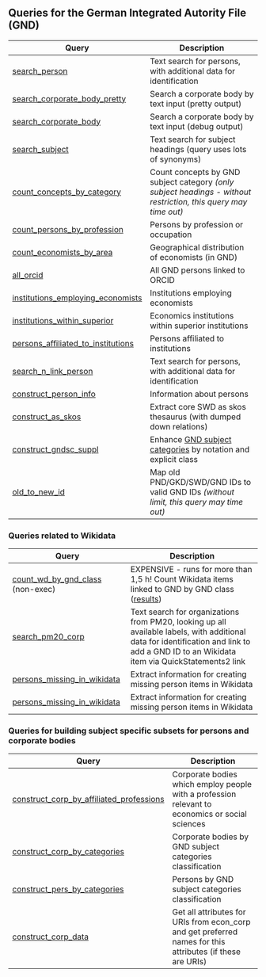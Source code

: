 ## Queries for the German Integrated Autority File (GND)

Query | Description
------|------------
[search_person](http://zbw.eu/beta/sparql-lab/?endpoint=http://zbw.eu/beta/sparql/gnd/query&queryRef=https://api.github.com/repos/zbw/sparql-queries/contents/gnd/search_person.rq) | Text search for persons, with additional data for identification
[search_corporate_body_pretty](http://zbw.eu/beta/sparql-lab/?endpoint=http://zbw.eu/beta/sparql/gnd/query&queryRef=https://api.github.com/repos/zbw/sparql-queries/contents/gnd/search_corporate_body_pretty.rq) | Search a corporate body by text input (pretty output)
[search_corporate_body](http://zbw.eu/beta/sparql-lab/?endpoint=http://zbw.eu/beta/sparql/gnd/query&queryRef=https://api.github.com/repos/zbw/sparql-queries/contents/gnd/search_corporate_body.rq) | Search a corporate body by text input (debug output)
[search_subject](http://zbw.eu/beta/sparql-lab/?endpoint=http://zbw.eu/beta/sparql/gnd/query&queryRef=https://api.github.com/repos/zbw/sparql-queries/contents/gnd/search_subject.rq) | Text search for subject headings (query uses lots of synonyms)
[count_concepts_by_category](http://zbw.eu/beta/sparql-lab/?endpoint=http://zbw.eu/beta/sparql/gnd/query&queryRef=https://api.github.com/repos/zbw/sparql-queries/contents/gnd/count_concepts_by_category.rq) | Count concepts by GND subject category _(only subject headings - without restriction, this query may time out)_
[count_persons_by_profession](http://zbw.eu/beta/sparql-lab/?endpoint=http://zbw.eu/beta/sparql/gnd/query&queryRef=https://api.github.com/repos/zbw/sparql-queries/contents/gnd/count_persons_by_profession.rq) | Persons by profession or occupation
[count_economists_by_area](http://zbw.eu/beta/sparql-lab/?endpoint=http://zbw.eu/beta/sparql/gnd/query&queryRef=https://api.github.com/repos/zbw/sparql-queries/contents/gnd/count_economists_by_area.rq) | Geographical distribution of economists (in GND)
[all_orcid](http://zbw.eu/beta/sparql-lab/?endpoint=http://zbw.eu/beta/sparql/gnd/query&queryRef=https://api.github.com/repos/zbw/sparql-queries/contents/gnd/all_orcid.rq) | All GND persons linked to ORCID
[institutions_employing_economists](http://zbw.eu/beta/sparql-lab/?endpoint=http://zbw.eu/beta/sparql/gnd/query&queryRef=https://api.github.com/repos/zbw/sparql-queries/contents/gnd/institutions_employing_economists.rq) | Institutions employing economists
[institutions_within_superior](http://zbw.eu/beta/sparql-lab/?endpoint=http://zbw.eu/beta/sparql/gnd/query&queryRef=https://api.github.com/repos/zbw/sparql-queries/contents/gnd/institutions_within_superior.rq) | Economics institutions within superior institutions
[persons_affiliated_to_institutions](http://zbw.eu/beta/sparql-lab/?endpoint=http://zbw.eu/beta/sparql/gnd/query&queryRef=https://api.github.com/repos/zbw/sparql-queries/contents/gnd/persons_affiliated_to_institutions.rq) | Persons affiliated to institutions
[search_n_link_person](http://zbw.eu/beta/sparql-lab/?endpoint=http://zbw.eu/beta/sparql/gnd/query&queryRef=https://api.github.com/repos/zbw/sparql-queries/contents/gnd/search_n_link_person.rq) | Text search for persons, with additional data for identification
[construct_person_info](http://zbw.eu/beta/sparql-lab/?endpoint=http://zbw.eu/beta/sparql/gnd/query&queryRef=https://api.github.com/repos/zbw/sparql-queries/contents/gnd/construct_person_info.rq) | Information about persons
[construct_as_skos](http://zbw.eu/beta/sparql-lab/?endpoint=http://zbw.eu/beta/sparql/gnd/query&queryRef=https://api.github.com/repos/zbw/sparql-queries/contents/gnd/construct_as_skos.rq) | Extract core SWD as skos thesaurus (with dumped down relations)
[construct_gndsc_suppl](http://zbw.eu/beta/sparql-lab/?endpoint=http://zbw.eu/beta/sparql/gnd/query&queryRef=https://api.github.com/repos/zbw/sparql-queries/contents/gnd/construct_gndsc_suppl.rq) | Enhance [GND subject categories](http://d-nb.info/standards/vocab/gnd/gnd-sc#) by notation and explicit class
[old_to_new_id](http://zbw.eu/beta/sparql-lab/?endpoint=http://zbw.eu/beta/sparql/gnd/query&queryRef=https://api.github.com/repos/zbw/sparql-queries/contents/gnd/old_to_new_id.rq) | Map old PND/GKD/SWD/GND IDs to valid GND IDs _(without limit, this query may time out)_

### Queries related to Wikidata

Query | Description
------|------------
[count_wd_by_gnd_class](count_wd_by_gnd_class.rq) (non-exec) | EXPENSIVE - runs for more than 1,5 h! Count Wikidata items linked to GND by GND class ([results](http://zbw.eu/beta/sparql-lab/result?resultRef=https://api.github.com/repos/zbw/sparql-queries/contents/gnd/results/count_wd_by_gnd_class.gnd_2018-10.json))
[search_pm20_corp](http://zbw.eu/beta/sparql-lab/?endpoint=http://zbw.eu/beta/sparql/gnd/query&queryRef=https://api.github.com/repos/zbw/sparql-queries/contents/gnd/search_pm20_corp.rq) | Text search for organizations from PM20, looking up all available labels, with additional data for identification and link to add a GND ID to an Wikidata item via QuickStatements2 link 
[persons_missing_in_wikidata](http://zbw.eu/beta/sparql-lab/?endpoint=http://zbw.eu/beta/sparql/gnd/query&queryRef=https://api.github.com/repos/zbw/sparql-queries/contents/gnd/persons_missing_in_wikidata.rq) | Extract information for creating missing person items in Wikidata
[persons_missing_in_wikidata](http://zbw.eu/beta/sparql-lab/?endpoint=http://zbw.eu/beta/sparql/gnd/query&queryRef=https://api.github.com/repos/zbw/sparql-queries/contents/gnd/persons_missing_in_wikidata.rq) | Extract information for creating missing person items in Wikidata


### Queries for building subject specific subsets for persons and corporate bodies

Query | Description
------|------------
[construct_corp_by_affiliated_professions](http://zbw.eu/beta/sparql-lab/?endpoint=http://zbw.eu/beta/sparql/gnd/query&queryRef=https://api.github.com/repos/zbw/sparql-queries/contents/gnd/construct_corp_by_affiliated_professions.rq) | Corporate bodies which employ people with a profession relevant to economics or social sciences
[construct_corp_by_categories](http://zbw.eu/beta/sparql-lab/?endpoint=http://zbw.eu/beta/sparql/gnd/query&queryRef=https://api.github.com/repos/zbw/sparql-queries/contents/gnd/construct_corp_by_categories.rq) | Corporate bodies by GND subject categories classification
[construct_pers_by_categories](http://zbw.eu/beta/sparql-lab/?endpoint=http://zbw.eu/beta/sparql/gnd/query&queryRef=https://api.github.com/repos/zbw/sparql-queries/contents/gnd/construct_pers_by_categories.rq) | Persons by GND subject categories classification
[construct_corp_data](http://zbw.eu/beta/sparql-lab/?endpoint=http://zbw.eu/beta/sparql/gnd/query&queryRef=https://api.github.com/repos/zbw/sparql-queries/contents/gnd/construct_corp_data.rq) | Get all attributes for URIs from econ_corp and get preferred names for this attributes (if these are URIs)


